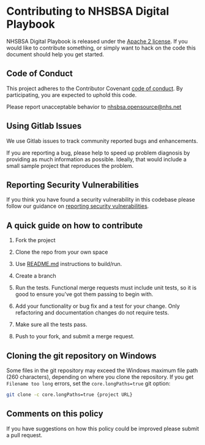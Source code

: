 # Contributing to NHSBSA Digital Playbook

NHSBSA Digital Playbook is released under the [Apache 2 license](LICENCE.md). If you would like to contribute
something, or simply want to hack on the code this document should help you get started.

## Code of Conduct

This project adheres to the Contributor Covenant [code of conduct](CODE_OF_CONDUCT.md).
By participating, you are expected to uphold this code.

Please report unacceptable behavior to <nhsbsa.opensource@nhs.net>

## Using Gitlab Issues

We use Gitlab issues to track community reported bugs and enhancements.

If you are reporting a bug, please help to speed up problem diagnosis by providing as
much information as possible. Ideally, that would include a small sample project that
reproduces the problem.

## Reporting Security Vulnerabilities

If you think you have found a security vulnerability in this codebase please follow
our guidance on [reporting security vulnerabilities](SECURITY.md).

## A quick guide on how to contribute

1. Fork the project

2. Clone the repo from your own space

3. Use [README.md](/README.md) instructions to build/run.

4. Create a branch

5. Run the tests. Functional merge requests must include unit tests,
   so it is good to ensure you've got them passing to begin with.

6. Add your functionality or bug fix and a test for your change. Only refactoring and
   documentation changes do not require tests.

7. Make sure all the tests pass.

8. Push to your fork, and submit a merge request.

## Cloning the git repository on Windows

Some files in the git repository may exceed the Windows maximum file path (260
characters), depending on where you clone the repository. If you get `Filename too long`
errors, set the `core.longPaths=true` git option:

```bash
git clone -c core.longPaths=true {project URL}
```

## Comments on this policy

If you have suggestions on how this policy could be improved please submit a pull request.

